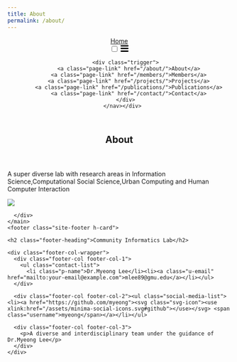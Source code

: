 ```yaml
---
title: About
permalink: /about/
---
```


<!DOCTYPE html>
<html lang="en"><head>
  <meta charset="utf-8">
  <meta http-equiv="X-UA-Compatible" content="IE=edge">
  <meta name="viewport" content="width=device-width, initial-scale=1"><!-- Begin Jekyll SEO tag v2.6.1 -->
<title>About | CIL</title>
<meta name="generator" content="Jekyll v4.0.0" />
<meta property="og:title" content="About" />
<meta property="og:locale" content="en_US" />
<meta name="description" content="Write an awesome description for your new site here. You can edit this line in _config.yml. It will appear in your document head meta (for Google search results) and in your feed.xml site description." />
<meta property="og:description" content="Write an awesome description for your new site here. You can edit this line in _config.yml. It will appear in your document head meta (for Google search results) and in your feed.xml site description." />
<link rel="canonical" href="http://localhost:4000/about/" />
<meta property="og:url" content="http://localhost:4000/about/" />
<meta property="og:site_name" content="Your awesome title" />
<script type="application/ld+json">
{"name":"CIL","description":"Write an awesome description for your new site here. You can edit this line in _config.yml. It will appear in your document head meta (for Google search results) and in your feed.xml site description.","@type":"WebSite","url":"http://localhost:4000/about/","headline":"About","@context":"https://schema.org"}</script>
<!-- End Jekyll SEO tag -->
<link rel="stylesheet" href="/assets/main.css"><link type="application/atom+xml" rel="alternate" href="http://localhost:4000/feed.xml" title="Your awesome title" /></head>
<body><header class="site-header" role="banner">

  <div class="wrapper"><a class="site-title" rel="author" href="/">Home</a><nav class="site-nav">
        <input type="checkbox" id="nav-trigger" class="nav-trigger" />
        <label for="nav-trigger">
          <span class="menu-icon">
            <svg viewBox="0 0 18 15" width="18px" height="15px">
              <path d="M18,1.484c0,0.82-0.665,1.484-1.484,1.484H1.484C0.665,2.969,0,2.304,0,1.484l0,0C0,0.665,0.665,0,1.484,0 h15.032C17.335,0,18,0.665,18,1.484L18,1.484z M18,7.516C18,8.335,17.335,9,16.516,9H1.484C0.665,9,0,8.335,0,7.516l0,0 c0-0.82,0.665-1.484,1.484-1.484h15.032C17.335,6.031,18,6.696,18,7.516L18,7.516z M18,13.516C18,14.335,17.335,15,16.516,15H1.484 C0.665,15,0,14.335,0,13.516l0,0c0-0.82,0.665-1.483,1.484-1.483h15.032C17.335,12.031,18,12.695,18,13.516L18,13.516z"/>
            </svg>
          </span>
        </label>

        <div class="trigger">
          <a class="page-link" href="/about/">About</a>
          <a class="page-link" href="/members/">Members</a>
          <a class="page-link" href="/projects/">Projects</a>
          <a class="page-link" href="/publications/">Publications</a>
          <a class="page-link" href="/contact/">Contact</a>
        </div>
      </nav></div>
</header>
<main class="page-content" aria-label="Content">
      <div class="wrapper">
        <article class="post">

  <header class="post-header">
    <h1 class="post-title">About</h1>
  </header>

  <div class="post-content">
    <p>A super diverse lab with research areas in Information Science,Computational Social Science,Urban Computing and Human Computer Interaction</p>
	<img src="/assets/cil_banner.png">

  </div>

</article>

      </div>
    </main>
	<footer class="site-footer h-card">
  <data class="u-url" href="/"></data>

  <div class="wrapper">

    <h2 class="footer-heading">Community Informatics Lab</h2>

    <div class="footer-col-wrapper">
      <div class="footer-col footer-col-1">
        <ul class="contact-list">
          <li class="p-name">Dr.Myeong Lee</li><li><a class="u-email" href="mailto:your-email@example.com">mlee89@gmu.edu</a></li></ul>
      </div>

      <div class="footer-col footer-col-2"><ul class="social-media-list"><li><a href="https://github.com/myeong"><svg class="svg-icon"><use xlink:href="/assets/minima-social-icons.svg#github"></use></svg> <span class="username">myeong</span></a></li></ul>
</div>

      <div class="footer-col footer-col-3">
        <p>A diverse and interdisciplinary team under the guidance of Dr.Myeong Lee</p>
      </div>
    </div>

  </div>

</footer>
</body>

</html>
